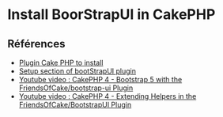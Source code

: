 # Install BoorStrapUI in CakePHP


## Références

- [Plugin Cake PHP to install](https://github.com/FriendsOfCake/bootstrap-ui)
- [Setup section of bootStrapUI plugin](https://github.com/FriendsOfCake/bootstrap-ui#setup)
- [Youtube video : CakePHP 4 - Bootstrap 5 with the FriendsOfCake/bootstrap-ui Plugin](https://www.youtube.com/watch?v=pbPp4Z1DZyw)
- [Youtube video : CakePHP 4 - Extending Helpers in the FriendsOfCake/BootstrapUI Plugin](https://www.youtube.com/watch?v=H1bxU0o9ojs)
